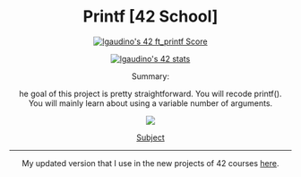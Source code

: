 <h1 align="center"> Printf [42 School] </h1>

<p align="center">
  <a href="https://github.com/JaeSeoKim/badge42">
		<img src="https://badge42.coday.fr/api/v2/clqxo53wo048601p4i7u947zd/project/3049231" alt="lgaudino's 42 ft_printf Score" />
	</a>
</p>
<p align="center">
  <a href="https://github.com/JaeSeoKim/badge42">
   <img src="https://badge42.coday.fr/api/v2/clqxo53wo048601p4i7u947zd/stats?cursusId=21&coalitionId=124" alt="lgaudino's 42 stats" />
  </a>
</p>
<p align="center">Summary:</p>
<p align="center">
he goal of this project is pretty straightforward. You will recode printf(). <br>
You will mainly learn about using a variable number of arguments.</p>
<p align="center"><img src="https://img.shields.io/badge/Version-9-blue?style=for-the-badge"></p>

<p align="center"><a href="./RMfile/en.subject.pdf">Subject</a></p>

<hr>
<p align="center">My updated version that I use in the new projects of 42 courses <a href="https://github.com/Nikappa57/Libft-42/tree/EXTRA/srcs/ft_printf">here</a>.</p>
